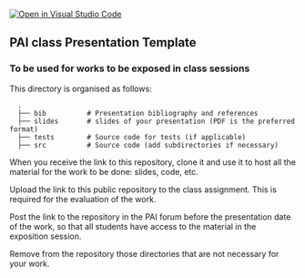 [![Open in Visual Studio Code](https://classroom.github.com/assets/open-in-vscode-c66648af7eb3fe8bc4f294546bfd86ef473780cde1dea487d3c4ff354943c9ae.svg)](https://classroom.github.com/online_ide?assignment_repo_id=10009960&assignment_repo_type=AssignmentRepo)
## PAI class Presentation Template 
### To be used for works to be exposed in class sessions

This directory is organised as follows:

      .
      ├── bib          # Presentation bibliography and references
      ├── slides       # slides of your presentation (PDF is the preferred format)
      ├── tests        # Source code for tests (if applicable)
      ├── src          # Source code (add subdirectories if necessary) 
      
When you receive the link to this repository, clone it and use it to host all the material for the work to be done: slides, code, etc.

Upload the link to this public repository to the class assignment. This is required for the evaluation of the work.

Post the link to the repository in the PAI forum before the presentation date of the work, so that all students have access to the material in the exposition session.

Remove from the repository those directories that are not necessary for your work.
